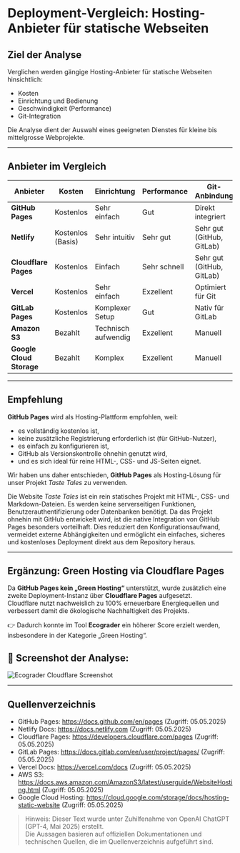 # Deployment-Vergleich: Hosting-Anbieter für statische Webseiten

## Ziel der Analyse
Verglichen werden gängige Hosting-Anbieter für statische Webseiten hinsichtlich:
- Kosten
- Einrichtung und Bedienung
- Geschwindigkeit (Performance)
- Git-Integration

Die Analyse dient der Auswahl eines geeigneten Dienstes für kleine bis mittelgrosse Webprojekte.

---

## Anbieter im Vergleich

| Anbieter             | Kosten     | Einrichtung     | Performance | Git-Anbindung       |
|----------------------|------------|------------------|-------------|---------------------|
| **GitHub Pages**     | Kostenlos  | Sehr einfach     | Gut         | Direkt integriert   |
| **Netlify**          | Kostenlos (Basis) | Sehr intuitiv     | Sehr gut    | Sehr gut (GitHub, GitLab) |
| **Cloudflare Pages** | Kostenlos  | Einfach          | Sehr schnell | Sehr gut (GitHub, GitLab) |
| **Vercel**           | Kostenlos  | Sehr einfach     | Exzellent   | Optimiert für Git   |
| **GitLab Pages**     | Kostenlos  | Komplexer Setup  | Gut         | Nativ für GitLab    |
| **Amazon S3**        | Bezahlt    | Technisch aufwendig | Exzellent   | Manuell             |
| **Google Cloud Storage** | Bezahlt | Komplex          | Exzellent   | Manuell             |

---

## Empfehlung
**GitHub Pages** wird als Hosting-Plattform empfohlen, weil:
- es vollständig kostenlos ist,
- keine zusätzliche Registrierung erforderlich ist (für GitHub-Nutzer),
- es einfach zu konfigurieren ist,
- GitHub als Versionskontrolle ohnehin genutzt wird,
- und es sich ideal für reine HTML-, CSS- und JS-Seiten eignet.

Wir haben uns daher entschieden, **GitHub Pages** als Hosting-Lösung für unser Projekt *Taste Tales* zu verwenden.

Die Website *Taste Tales* ist ein rein statisches Projekt mit HTML-, CSS- und Markdown-Dateien. Es werden keine serverseitigen Funktionen, Benutzerauthentifizierung oder Datenbanken benötigt. Da das Projekt ohnehin mit GitHub entwickelt wird, ist die native Integration von GitHub Pages besonders vorteilhaft. Dies reduziert den Konfigurationsaufwand, vermeidet externe Abhängigkeiten und ermöglicht ein einfaches, sicheres und kostenloses Deployment direkt aus dem Repository heraus.

---

## Ergänzung: Green Hosting via Cloudflare Pages

Da **GitHub Pages kein „Green Hosting“** unterstützt, wurde zusätzlich eine zweite Deployment-Instanz über **Cloudflare Pages** aufgesetzt.  
Cloudflare nutzt nachweislich zu 100% erneuerbare Energiequellen und verbessert damit die ökologische Nachhaltigkeit des Projekts.

👉 Dadurch konnte im Tool **Ecograder** ein höherer Score erzielt werden, insbesondere in der Kategorie „Green Hosting“.

📸 Screenshot der Analyse:
-
![Ecograder Cloudflare Screenshot](./assets/ecograder-cloudflare.png)

---

## Quellenverzeichnis

- GitHub Pages: https://docs.github.com/en/pages (Zugriff: 05.05.2025)
- Netlify Docs: https://docs.netlify.com (Zugriff: 05.05.2025)
- Cloudflare Pages: https://developers.cloudflare.com/pages (Zugriff: 05.05.2025)
- GitLab Pages: https://docs.gitlab.com/ee/user/project/pages/ (Zugriff: 05.05.2025)
- Vercel Docs: https://vercel.com/docs (Zugriff: 05.05.2025)
- AWS S3: https://docs.aws.amazon.com/AmazonS3/latest/userguide/WebsiteHosting.html (Zugriff: 05.05.2025)
- Google Cloud Hosting: https://cloud.google.com/storage/docs/hosting-static-website (Zugriff: 05.05.2025)

> Hinweis: Dieser Text wurde unter Zuhilfenahme von OpenAI ChatGPT (GPT-4, Mai 2025) erstellt.  
> Die Aussagen basieren auf offiziellen Dokumentationen und technischen Quellen, die im Quellenverzeichnis aufgeführt sind.